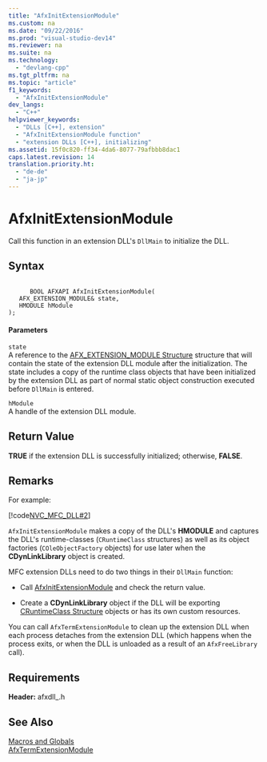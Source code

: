 ```yaml
---
title: "AfxInitExtensionModule"
ms.custom: na
ms.date: "09/22/2016"
ms.prod: "visual-studio-dev14"
ms.reviewer: na
ms.suite: na
ms.technology: 
  - "devlang-cpp"
ms.tgt_pltfrm: na
ms.topic: "article"
f1_keywords: 
  - "AfxInitExtensionModule"
dev_langs: 
  - "C++"
helpviewer_keywords: 
  - "DLLs [C++], extension"
  - "AfxInitExtensionModule function"
  - "extension DLLs [C++], initializing"
ms.assetid: 15f0c820-ff34-4da6-8077-79afbbb8dac1
caps.latest.revision: 14
translation.priority.ht: 
  - "de-de"
  - "ja-jp"
---
```

# AfxInitExtensionModule
Call this function in an extension DLL's `DllMain` to initialize the DLL.  
  
## Syntax  
  
```  
  
      BOOL AFXAPI AfxInitExtensionModule(  
   AFX_EXTENSION_MODULE& state,  
   HMODULE hModule   
);  
```  
  
#### Parameters  
 `state`  
 A reference to the [AFX_EXTENSION_MODULE Structure](../vs140/afx_extension_module-structure.md) structure that will contain the state of the extension DLL module after the initialization. The state includes a copy of the runtime class objects that have been initialized by the extension DLL as part of normal static object construction executed before `DllMain` is entered.  
  
 `hModule`  
 A handle of the extension DLL module.  
  
## Return Value  
 **TRUE** if the extension DLL is successfully initialized; otherwise, **FALSE**.  
  
## Remarks  
 For example:  
  
 [!code[NVC_MFC_DLL#2](../vs140/codesnippet/CPP/afxinitextensionmodule_1.cpp)]  
  
 `AfxInitExtensionModule` makes a copy of the DLL's **HMODULE** and captures the DLL's runtime-classes (`CRuntimeClass` structures) as well as its object factories (`COleObjectFactory` objects) for use later when the **CDynLinkLibrary** object is created.  
  
 MFC extension DLLs need to do two things in their `DllMain` function:  
  
-   Call [AfxInitExtensionModule](#_mfc_afxinitextensionmodule) and check the return value.  
  
-   Create a **CDynLinkLibrary** object if the DLL will be exporting [CRuntimeClass Structure](../vs140/cruntimeclass-structure.md) objects or has its own custom resources.  
  
 You can call `AfxTermExtensionModule` to clean up the extension DLL when each process detaches from the extension DLL (which happens when the process exits, or when the DLL is unloaded as a result of an `AfxFreeLibrary` call).  
  
## Requirements  
 **Header:** afxdll_.h  
  
## See Also  
 [Macros and Globals](../vs140/mfc-macros-and-globals.md)   
 [AfxTermExtensionModule](../vs140/afxtermextensionmodule.md)